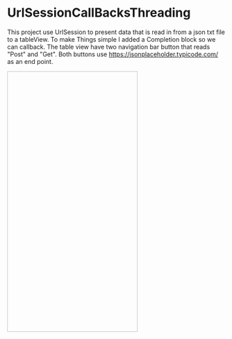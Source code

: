# UrlSessionCallBacksThreading
This project use UrlSession to present data that is read in from a json txt file to a tableView. To make Things simple I added a Completion block so we can callback. The table view have two navigation bar button that reads "Post" and "Get". Both buttons use https://jsonplaceholder.typicode.com/ as an end point.

<img scr = "CallbacksThreading/ScreenShot.png"  width = 300 height = 600 >
